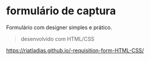 # formulário de captura

Formulário com designer simples e prático.
 
 > desenvolvido com HTML/CSS

 https://riatladias.github.io/-requisition-form-HTML-CSS/
 